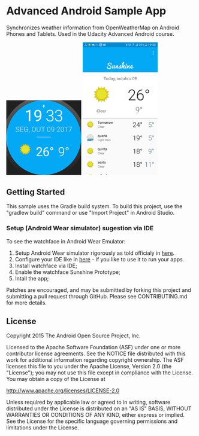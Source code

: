 # Advanced Android Sample App

Synchronizes weather information from OpenWeatherMap on Android Phones and Tablets. Used in the Udacity Advanced Android course.

<img src="/photos/Screenshot_1507588408.png" width="200"> <img src="/photos/device-2017-10-09-193939.png" width="200">

## Getting Started

This sample uses the Gradle build system.  To build this project, use the
"gradlew build" command or use "Import Project" in Android Studio.

### Setup (Android Wear simulator) sugestion via IDE
To see the watchface in Android Wear Emulator:
1. Setup Android Wear simulator rigorously as told officialy in [here](https://developer.android.com/training/wearables/apps/creating.html#SetupEmulator).
2. Configure your IDE like in [here](https://stackoverflow.com/questions/27970210/default-activity-not-found-for-a-wearable-app-created-with-android-studio-temp) - if you like to use it to run your apps.
3. Install watchface via IDE;
4. Enable the watchface Sunshine Prototype;
5. Intall the app;


Patches are encouraged, and may be submitted by forking this project and
submitting a pull request through GitHub. Please see CONTRIBUTING.md for more details.

## License

Copyright 2015 The Android Open Source Project, Inc.

Licensed to the Apache Software Foundation (ASF) under one or more contributor
license agreements.  See the NOTICE file distributed with this work for
additional information regarding copyright ownership.  The ASF licenses this
file to you under the Apache License, Version 2.0 (the "License"); you may not
use this file except in compliance with the License.  You may obtain a copy of
the License at

http://www.apache.org/licenses/LICENSE-2.0

Unless required by applicable law or agreed to in writing, software
distributed under the License is distributed on an "AS IS" BASIS, WITHOUT
WARRANTIES OR CONDITIONS OF ANY KIND, either express or implied.  See the
License for the specific language governing permissions and limitations under
the License.

